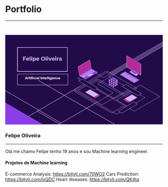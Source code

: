 # Portfolio 
<hr>
<br>

![alt text](https://github.com/Felipe-Oliveira11/Portfolio/blob/master/template.PNG)
### Felipe Oliveira 
<hr>

Olá me chamo Felipe tenho 19 anos e sou Machine learning engineer. 
<br>

#### Projetos de Machine learning


E-commerce Analysis: https://bityli.com/70WO2
Cars Prediction: https://bityli.com/lxQDC
Heart diseases: https://bityli.com/QK4ta


